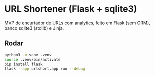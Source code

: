 # URL Shortener (Flask + sqlite3)

MVP de encurtador de URLs com analytics, feito em Flask (sem ORM), banco sqlite3 (stdlib) e Jinja.

## Rodar

```bash
python3 -m venv .venv
source .venv/bin/activate
pip install flask
flask --app urlshort.app run --debug